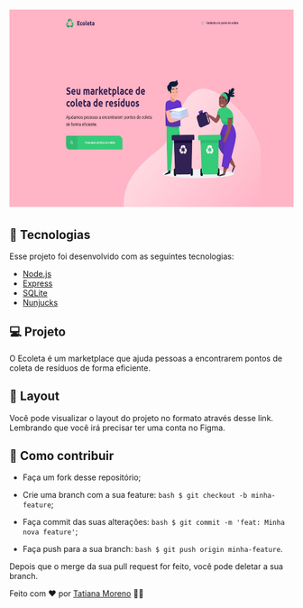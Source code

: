 <h1 align="center">

<img src="https://github.com/tatmorenno/NextLevelWeekStarter/blob/master/public/assets/Ecoleta.jpg" width="700" height="350"> 

</h1>

## 🚀 Tecnologias
Esse projeto foi desenvolvido com as seguintes tecnologias:

- [Node.js](https://nodejs.org/en/)
- [Express](https://expressjs.com/)
- [SQLite](https://www.sqlite.org/index.html)
- [Nunjucks](https://mozilla.github.io/nunjucks/)

## 💻 Projeto
O Ecoleta é um marketplace que ajuda pessoas a encontrarem pontos de coleta de resíduos de forma eficiente.

## 🔖 Layout
Você pode visualizar o layout do projeto no formato através desse link. Lembrando que você irá precisar ter uma conta no Figma.

## 🤔 Como contribuir

- Faça um fork desse repositório;

- Crie uma branch com a sua feature:
```bash $ git checkout -b minha-feature```;

- Faça commit das suas alterações:
```bash $ git commit -m 'feat: Minha nova feature'```;

- Faça push para a sua branch:
```bash $ git push origin minha-feature```.

Depois que o merge da sua pull request for feito, você pode deletar a sua branch.

Feito com ♥ por [Tatiana Moreno](https://www.linkedin.com/in/tatmorenno/) 👩‍💻
